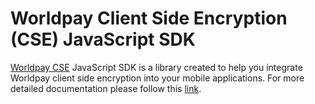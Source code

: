 # Worldpay Client Side Encryption (CSE) JavaScript SDK


[Worldpay CSE](http://support.worldpay.com/support/kb/gg/client-side-encryption/Content/A%20-%20Home/Home.htm) JavaScript SDK is a library created to help you integrate Worldpay client side encryption into your mobile applications. For more detailed documentation please follow this [link](http://support.worldpay.com/support/kb/gg/client-side-encryption/Content/D%20-%20Integration/Client%20Side%20Integration.htm).

